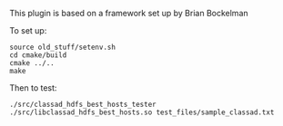 This plugin is based on a framework set up by Brian Bockelman

To set up:

```shell
source old_stuff/setenv.sh
cd cmake/build
cmake ../..
make
```

Then to test:

```shell
./src/classad_hdfs_best_hosts_tester ./src/libclassad_hdfs_best_hosts.so test_files/sample_classad.txt
```
